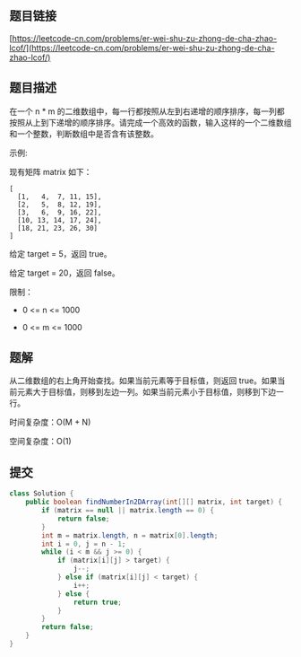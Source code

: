 ## 题目链接

[https://leetcode-cn.com/problems/er-wei-shu-zu-zhong-de-cha-zhao-lcof/](https://leetcode-cn.com/problems/er-wei-shu-zu-zhong-de-cha-zhao-lcof/)

## 题目描述

在一个 n * m 的二维数组中，每一行都按照从左到右递增的顺序排序，每一列都按照从上到下递增的顺序排序。请完成一个高效的函数，输入这样的一个二维数组和一个整数，判断数组中是否含有该整数。

示例:

现有矩阵 matrix 如下：

```
[
  [1,   4,  7, 11, 15],
  [2,   5,  8, 12, 19],
  [3,   6,  9, 16, 22],
  [10, 13, 14, 17, 24],
  [18, 21, 23, 26, 30]
]
```

给定 target = 5，返回 true。

给定 target = 20，返回 false。

限制：

- 0 <= n <= 1000

- 0 <= m <= 1000

## 题解

从二维数组的右上角开始查找。如果当前元素等于目标值，则返回 true。如果当前元素大于目标值，则移到左边一列。如果当前元素小于目标值，则移到下边一行。

时间复杂度：O(M + N)

空间复杂度：O(1)

## 提交

```java
class Solution {
    public boolean findNumberIn2DArray(int[][] matrix, int target) {
        if (matrix == null || matrix.length == 0) {
            return false;
        }
        int m = matrix.length, n = matrix[0].length;
        int i = 0, j = n - 1;
        while (i < m && j >= 0) {
            if (matrix[i][j] > target) {
                j--;
            } else if (matrix[i][j] < target) {
                i++;
            } else {
                return true;
            }
        }
        return false;
    }
}
```